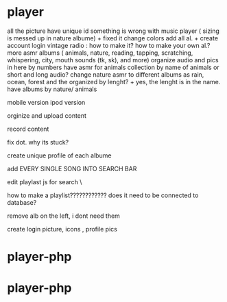 # player

all the picture have unique id
something is wrong with music player ( sizing is messed up in nature albume) + fixed it
change colors
add all al. +
create account login
vintage radio : how to make it?
how to make your own al.?
more asmr albums ( animals, nature, reading, tapping, scratching, whispering, city, mouth sounds (tk, sk), and more)
organize audio and pics in here by numbers
have asmr for animals collection by name of animals or short and long audio?
change nature asmr to different albums as rain, ocean, forest and the organized by lenght? + yes, the lenght is in the name. have albums by nature/ animals

mobile version
ipod version

orginize and upload content

record content

fix dot. why its stuck?

create unique profile of each albume

add EVERY SINGLE SONG INTO SEARCH BAR

edit playlast js for search \

how to make a playlist????????????
does it need to be connected to database?

remove alb on the left, i dont need them

create login picture, icons , profile pics
# player-php
# player-php
